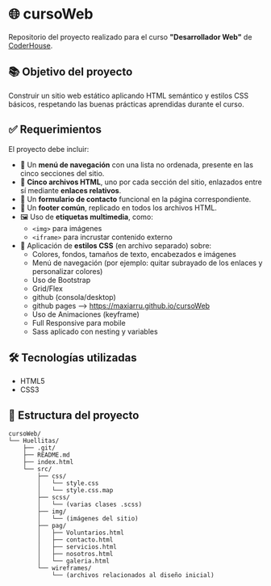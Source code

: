 # 🌐 cursoWeb

Repositorio del proyecto realizado para el curso **"Desarrollador Web"** de [CoderHouse](https://www.coderhouse.com/).

## 📚 Objetivo del proyecto

Construir un sitio web estático aplicando HTML semántico y estilos CSS básicos, respetando las buenas prácticas aprendidas durante el curso.

## ✅ Requerimientos

El proyecto debe incluir:

- 🔗 Un **menú de navegación** con una lista no ordenada, presente en las cinco secciones del sitio.
- 📄 **Cinco archivos HTML**, uno por cada sección del sitio, enlazados entre sí mediante **enlaces relativos**.
- 🧾 Un **formulario de contacto** funcional en la página correspondiente.
- 📎 Un **footer común**, replicado en todos los archivos HTML.
- 🖼️ Uso de **etiquetas multimedia**, como:
  - `<img>` para imágenes
  - `<iframe>` para incrustar contenido externo
- 🎨 Aplicación de **estilos CSS** (en archivo separado) sobre:
  - Colores, fondos, tamaños de texto, encabezados e imágenes
  - Menú de navegación (por ejemplo: quitar subrayado de los enlaces y personalizar colores)
  - Uso de Bootstrap
  - Grid/Flex
  - github (consola/desktop)
  - github pages --> https://maxiarru.github.io/cursoWeb
  - Uso de Animaciones (keyframe)
  - Full Responsive para mobile
  - Sass aplicado con nesting y variables

## 🛠️ Tecnologías utilizadas

- HTML5
- CSS3

## 📁 Estructura del proyecto

```plaintext
cursoWeb/
└── Huellitas/
    ├── .git/
    ├── README.md
    ├── index.html
    └── src/
        ├── css/
        │   └── style.css
        │   └── style.css.map
        ├── scss/
        │   └── (varias clases .scss)
        ├── img/
        │   └── (imágenes del sitio)
        ├── pag/
        │   ├── Voluntarios.html
        │   ├── contacto.html
        │   ├── servicios.html
        │   ├── nosotros.html
        │   └── galeria.html
        └── wireframes/
            └── (archivos relacionados al diseño inicial)
